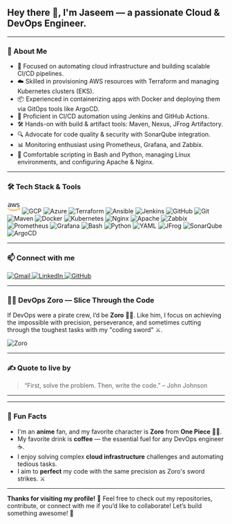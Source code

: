 <h2 align="left">Hey there 👋, I'm Jaseem — a passionate Cloud & DevOps Engineer.</h2>

---

### 🧩 About Me

- 🔧 Focused on automating cloud infrastructure and building scalable CI/CD pipelines.  
- ☁️ Skilled in provisioning AWS resources with Terraform and managing Kubernetes clusters (EKS).  
- 📦 Experienced in containerizing apps with Docker and deploying them via GitOps tools like ArgoCD.  
- 🔁 Proficient in CI/CD automation using Jenkins and GitHub Actions.  
- 🛠️ Hands-on with build & artifact tools: Maven, Nexus, JFrog Artifactory.  
- 🔍 Advocate for code quality & security with SonarQube integration.  
- 📊 Monitoring enthusiast using Prometheus, Grafana, and Zabbix.  
- 🐚 Comfortable scripting in Bash and Python, managing Linux environments, and configuring Apache & Nginx.

---

### 🛠️ Tech Stack & Tools

<div align="left">
  <!-- Cloud -->
  <img src="https://raw.githubusercontent.com/devicons/devicon/master/icons/amazonwebservices/amazonwebservices-original-wordmark.svg" height="30" alt="aws" />
  <img src="https://cdn.jsdelivr.net/gh/devicons/devicon/icons/googlecloud/googlecloud-original.svg" height="30" alt="GCP" />
  <img src="https://cdn.jsdelivr.net/gh/devicons/devicon/icons/azure/azure-original.svg" height="30" alt="Azure" />

  <!-- Infrastructure as Code & Automation -->
  <img src="https://cdn.jsdelivr.net/gh/devicons/devicon/icons/terraform/terraform-original.svg" height="30" alt="Terraform" />
  <img src="https://cdn.jsdelivr.net/gh/devicons/devicon/icons/ansible/ansible-original.svg" height="30" alt="Ansible" />

  <!-- CI/CD -->
  <img src="https://cdn.jsdelivr.net/gh/devicons/devicon/icons/jenkins/jenkins-original.svg" height="30" alt="Jenkins" />
  <img src="https://cdn.jsdelivr.net/gh/devicons/devicon/icons/github/github-original.svg" height="30" alt="GitHub" />
  <img src="https://cdn.jsdelivr.net/gh/devicons/devicon/icons/git/git-original.svg" height="30" alt="Git" />
  <img src="https://cdn.jsdelivr.net/gh/devicons/devicon/icons/maven/maven-original.svg" height="30" alt="Maven" />

  <!-- Containers & Orchestration -->
  <img src="https://cdn.jsdelivr.net/gh/devicons/devicon/icons/docker/docker-original.svg" height="30" alt="Docker" />
  <img src="https://cdn.jsdelivr.net/gh/devicons/devicon/icons/kubernetes/kubernetes-plain.svg" height="30" alt="Kubernetes" />
  <img src="https://cdn.jsdelivr.net/gh/devicons/devicon/icons/nginx/nginx-original.svg" height="30" alt="Nginx" />
  <img src="https://cdn.jsdelivr.net/gh/devicons/devicon/icons/apache/apache-original.svg" height="30" alt="Apache" />

  <!-- Monitoring -->
  <img src="https://img.shields.io/badge/Zabbix-monitoring-blue?logo=zabbix&style=flat-square" height="30" alt="Zabbix" />
  <img src="https://cdn.jsdelivr.net/gh/devicons/devicon/icons/prometheus/prometheus-original.svg" height="30" alt="Prometheus" />
  <img src="https://cdn.jsdelivr.net/gh/devicons/devicon/icons/grafana/grafana-original.svg" height="30" alt="Grafana" />

  <!-- Scripting -->
  <img src="https://cdn.jsdelivr.net/gh/devicons/devicon/icons/bash/bash-original.svg" height="30" alt="Bash" />
  <img src="https://cdn.jsdelivr.net/gh/devicons/devicon/icons/python/python-original.svg" height="30" alt="Python" />
  <img src="https://cdn.jsdelivr.net/gh/devicons/devicon/icons/yaml/yaml-original.svg" height="30" alt="YAML" />

  <!-- Others -->
  <img src="https://img.shields.io/badge/JFrog-Artifactory-green?logo=jfrog&logoColor=white&style=flat-square" alt="JFrog" height="30" />
  <img src="https://img.shields.io/badge/SonarQube-Code_Quality-blue?logo=sonarqube&style=flat-square" alt="SonarQube" height="30" />
  <img src="https://img.shields.io/badge/ArgoCD-GitOps-orange?logo=argo&logoColor=white&style=flat-square" alt="ArgoCD" height="30" />
</div>

---

### 📫 Connect with me

<div align="left">
  <a href="mailto:jjaseemm128@gmail.com" target="_blank" rel="noopener noreferrer">
    <img src="https://img.shields.io/static/v1?message=Gmail&logo=gmail&color=D14836&style=for-the-badge" height="35" alt="Gmail" />
  </a>
  <a href="https://www.linkedin.com/in/jaseem-t-i/" target="_blank" rel="noopener noreferrer">
    <img src="https://img.shields.io/static/v1?message=LinkedIn&logo=linkedin&color=0077B5&style=for-the-badge" height="35" alt="LinkedIn" />
  </a>
  <a href="https://github.com/jaseem-ti" target="_blank" rel="noopener noreferrer">
    <img src="https://img.shields.io/static/v1?message=GitHub&logo=github&color=181717&style=for-the-badge" height="35" alt="GitHub" />
  </a>
</div>

---

### 🦸‍♂️ DevOps Zoro — Slice Through the Code

If DevOps were a pirate crew, I’d be **Zoro** 🏴‍☠️. Like him, I focus on achieving the impossible with precision, perseverance, and sometimes cutting through the toughest tasks with my "coding sword" ⚔️.

![Zoro](https://media.giphy.com/media/3oz8xK9OU4JfK8rwEo/giphy.gif)

---

### ✍️ Quote to live by

> “First, solve the problem. Then, write the code.” – John Johnson

---

---

### 🎨 Fun Facts

- I'm an **anime** fan, and my favorite character is **Zoro** from **One Piece** 🏴‍☠️.  
- My favorite drink is **coffee** — the essential fuel for any DevOps engineer ☕.  
- I enjoy solving complex **cloud infrastructure** challenges and automating tedious tasks.  
- I aim to **perfect** my code with the same precision as Zoro's sword strikes. ⚔️

---

**Thanks for visiting my profile!** 🌟 Feel free to check out my repositories, contribute, or connect with me if you’d like to collaborate! Let’s build something awesome! 🚀
